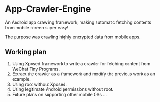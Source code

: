 # App-Crawler-Engine
An Android app crawling framework, making automatic fetching contents from mobile screen super easy!

The purpose was crawling highly encrypted data from mobile apps.

## Working plan

1. Using Xposed framework to write a crawler for fetching content from WeChat Tiny Programs.
2. Extract the crawler as a framework and modify the previous work as an example.
3. Using root without Xposed.
4. Using legitimate Android permissions without root.
5. Future plans on supporting other mobile OSs ...
